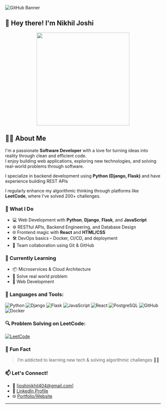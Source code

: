 ![GitHub Banner](https://camo.githubusercontent.com/2decd7d04a09206cb9d461baa518bfabb4b2b313c0aac6bcbb3e05c197a8d04e/68747470733a2f2f692e696d6775722e636f6d2f6958754c3148472e706e67)

## 👋 Hey there! I'm Nikhil Joshi

<p align="center">
  <img src="https://media.giphy.com/media/qgQUggAC3Pfv687qPC/giphy.gif" width="300" />
</p>

## 👨‍💻 About Me

I'm a passionate **Software Developer** with a love for turning ideas into reality through clean and efficient code.  
I enjoy building web applications, exploring new technologies, and solving real-world problems through software.

I specialize in backend development using **Python (Django, Flask)** and have experience building REST APIs

I regularly enhance my algorithmic thinking through platforms like **LeetCode**, where I’ve solved 200+ challenges.


### 💼 What I Do
- 💻 Web Development with **Python**, **Django**, **Flask**, and **JavaScript**
- ⚙️ RESTful APIs, Backend Engineering, and Database Design
- 🌐 Frontend magic with **React** and **HTML/CSS**
- 🛠️ DevOps basics – Docker, CI/CD, and deployment
- 🤝 Team collaboration using Git & GitHub

### 🚀 Currently Learning
- 📦 Microservices & Cloud Architecture
- 🧠 Solve real world problem
- 🧪 Web Development

### 🚀 Languages and Tools:
![Python](https://img.shields.io/badge/Python-3670A0?style=for-the-badge&logo=python&logoColor=ffdd54)
![Django](https://img.shields.io/badge/Django-092E20?style=for-the-badge&logo=django&logoColor=white)
![Flask](https://img.shields.io/badge/Flask-000000?style=for-the-badge&logo=flask&logoColor=white)
![JavaScript](https://img.shields.io/badge/JavaScript-F7DF1E?style=for-the-badge&logo=javascript&logoColor=black)
![React](https://img.shields.io/badge/React-20232A?style=for-the-badge&logo=react&logoColor=61DAFB)
![PostgreSQL](https://img.shields.io/badge/PostgreSQL-316192?style=for-the-badge&logo=postgresql&logoColor=white)
![GitHub](https://img.shields.io/badge/GitHub-181717?style=for-the-badge&logo=github)
![Docker](https://img.shields.io/badge/Docker-2496ED?style=for-the-badge&logo=docker&logoColor=white)

### 🔍 Problem Solving on LeetCode:
[![LeetCode](https://img.shields.io/badge/LeetCode-FFA116?style=for-the-badge&logo=leetcode&logoColor=black)](https://leetcode.com/u/nikhil_joshi21/)


### 🎯 Fun Fact
> I’m addicted to learning new tech & solving algorithmic challenges 👨‍🔬


### 📫 Let's Connect!
- 📧 [joshinikhil404@gmail.com]
- 💼 [LinkedIn Profile](https://www.linkedin.com/in/nikhil-joshi-84360b247/)
- 🌐 [Portfolio/Website](https://joshi-nikhil.netlify.app/)


---


<!--
**nik819/nik819** is a ✨ _special_ ✨ repository because its `README.md` (this file) appears on your GitHub profile.

Here are some ideas to get you started:

- 🔭 I’m currently working on ...
- 🌱 I’m currently learning ...
- 👯 I’m looking to collaborate on ...
- 🤔 I’m looking for help with ...
- 💬 Ask me about ...
- 📫 How to reach me: ...
- 😄 Pronouns: ...
- ⚡ Fun fact: ...
-->
